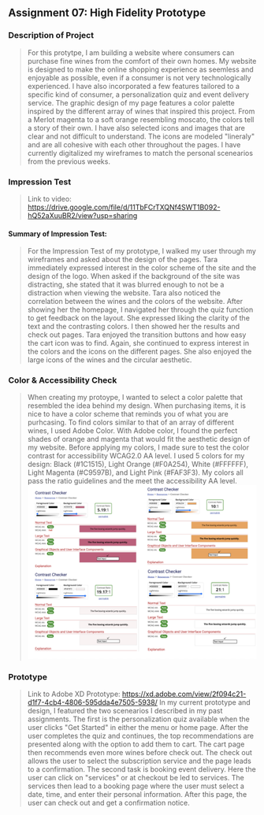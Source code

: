 ## Assignment 07: High Fidelity Prototype
### Description of Project

>  For this protytpe, I am building a website where consumers can purchase fine wines from the comfort of their own homes. 
My website is designed to make the online shopping experience as seemless and enjoyable as possible, even if a consumer is not very technologically experienced. I have also incorporated a few features tailored to a specific kind of consumer, a personalization quiz and event delivery service.
The graphic design of my page features a color palette inspired by the different array of wines that inspired this project. From a Merlot magenta to a soft orange resembling moscato, the colors tell a story of their own. I have also selected icons and images
that are clear and not difficult to understand. The icons are modeled "lineraly" and are all cohesive with each other throughout the pages. I have currently digitalized my wireframes to match the personal scenearios from the previous weeks.

### Impression Test
> Link to video: https://drive.google.com/file/d/11TbFCrTXQNf4SWT1B092-hQ52aXuuBR2/view?usp=sharing

#### Summary of Impression Test: 
> For the Impression Test of my prototype, I walked my user through my wireframes and asked about the design of the pages. Tara immediately expressed interest in the color scheme of the site and the design of the logo. When asked if the background of the site was distracting, she stated that it was blurred enough to not be a distraction when viewing the website. Tara also noticed the correlation between the wines and the colors of the website. After showing her the homepage, I navigated her through the quiz function to get feedback on the layout. She expressed liking the clarity of the text and the contrasting colors. I then showed her the results and check out pages. Tara enjoyed the transition buttons and how easy the cart icon was to find. Again, she continued to express interest in the colors and the icons on the different pages. She also enjoyed the large icons of the wines and the circular aesthetic. 



### Color & Accessibility Check

> When creating my protoype, I wanted to select a color palette that resembled the idea behind my design. When purchasing items, it is nice to have a color scheme that reminds you of what you are purhcasing. To find colors similar to that of an array of different wines, I used Adobe Color. With Adobe color, I found the perfect shades of orange and magenta that would fit the aesthetic design of my website. Before applying my colors, I made sure to test the color contrast for accessibility WCAG2.0 AA level. I used 5 colors for my design: Black (#1C1515), Light Orange (#F0A254), White (#FFFFFF), Light Magenta (#C9597B), and Light Pink (#FAF3F3). My colors all pass the ratio guidelines and the meet the accessibility AA level.
![Screenshot 1](./color.png)

### Prototype
> Link to Adobe XD Prototype: https://xd.adobe.com/view/2f094c21-d1f7-4cb4-4806-595dda4e7505-5938/
> In my current prototype and design, I featured the two scenearios I described in my past assignments. The first is the personalization quiz available when the user clicks "Get Started" in either the menu or home page. After the user completes the quiz and continues, the top recommendations are presented along with the option to add them to cart. The cart page then recommends even more wines before check out. The check out allows the user to select the subscription service and the page leads to a confirmation. The second task is booking event delivery. Here the user can click on "services" or at checkout be led to services. The services then lead to a booking page where the user must select a date, time, and enter their personal information. After this page, the user can check out and get a confirmation notice.
